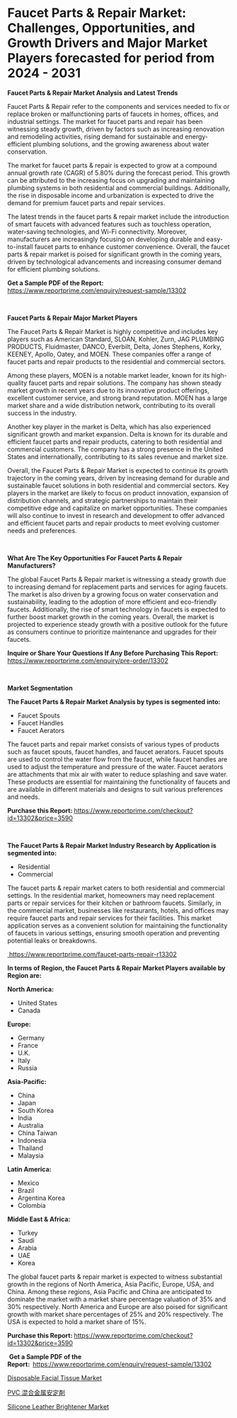 <p><h1>Faucet Parts & Repair Market: Challenges, Opportunities, and Growth Drivers and Major Market Players forecasted for period from 2024 - 2031</h1></p><p><strong>Faucet Parts & Repair Market Analysis and Latest Trends</strong></p>
<p><p>Faucet Parts & Repair refer to the components and services needed to fix or replace broken or malfunctioning parts of faucets in homes, offices, and industrial settings. The market for faucet parts and repair has been witnessing steady growth, driven by factors such as increasing renovation and remodeling activities, rising demand for sustainable and energy-efficient plumbing solutions, and the growing awareness about water conservation. </p><p>The market for faucet parts & repair is expected to grow at a compound annual growth rate (CAGR) of 5.80% during the forecast period. This growth can be attributed to the increasing focus on upgrading and maintaining plumbing systems in both residential and commercial buildings. Additionally, the rise in disposable income and urbanization is expected to drive the demand for premium faucet parts and repair services. </p><p>The latest trends in the faucet parts & repair market include the introduction of smart faucets with advanced features such as touchless operation, water-saving technologies, and Wi-Fi connectivity. Moreover, manufacturers are increasingly focusing on developing durable and easy-to-install faucet parts to enhance customer convenience. Overall, the faucet parts & repair market is poised for significant growth in the coming years, driven by technological advancements and increasing consumer demand for efficient plumbing solutions.</p></p>
<p><strong>Get a Sample PDF of the Report:&nbsp;</strong> <a href="https://www.reportprime.com/enquiry/request-sample/13302">https://www.reportprime.com/enquiry/request-sample/13302</a></p>
<p>&nbsp;</p>
<p><strong>Faucet Parts & Repair Major Market Players</strong></p>
<p><p>The Faucet Parts & Repair Market is highly competitive and includes key players such as American Standard, SLOAN, Kohler, Zurn, JAG PLUMBING PRODUCTS, Fluidmaster, DANCO, Everbilt, Delta, Jones Stephens, Korky, KEENEY, Apollo, Oatey, and MOEN. These companies offer a range of faucet parts and repair products to the residential and commercial sectors.</p><p>Among these players, MOEN is a notable market leader, known for its high-quality faucet parts and repair solutions. The company has shown steady market growth in recent years due to its innovative product offerings, excellent customer service, and strong brand reputation. MOEN has a large market share and a wide distribution network, contributing to its overall success in the industry.</p><p>Another key player in the market is Delta, which has also experienced significant growth and market expansion. Delta is known for its durable and efficient faucet parts and repair products, catering to both residential and commercial customers. The company has a strong presence in the United States and internationally, contributing to its sales revenue and market size.</p><p>Overall, the Faucet Parts & Repair Market is expected to continue its growth trajectory in the coming years, driven by increasing demand for durable and sustainable faucet solutions in both residential and commercial sectors. Key players in the market are likely to focus on product innovation, expansion of distribution channels, and strategic partnerships to maintain their competitive edge and capitalize on market opportunities. These companies will also continue to invest in research and development to offer advanced and efficient faucet parts and repair products to meet evolving customer needs and preferences.</p></p>
<p>&nbsp;</p>
<p><strong>What Are The Key Opportunities For Faucet Parts & Repair Manufacturers?</strong></p>
<p><p>The global Faucet Parts & Repair market is witnessing a steady growth due to increasing demand for replacement parts and services for aging faucets. The market is also driven by a growing focus on water conservation and sustainability, leading to the adoption of more efficient and eco-friendly faucets. Additionally, the rise of smart technology in faucets is expected to further boost market growth in the coming years. Overall, the market is projected to experience steady growth with a positive outlook for the future as consumers continue to prioritize maintenance and upgrades for their faucets.</p></p>
<p><strong>Inquire or Share Your Questions If Any Before Purchasing This Report:</strong> <a href="https://www.reportprime.com/enquiry/pre-order/13302">https://www.reportprime.com/enquiry/pre-order/13302</a></p>
<p>&nbsp;</p>
<p><strong>Market Segmentation</strong></p>
<p><strong>The Faucet Parts & Repair Market Analysis by types is segmented into:</strong></p>
<p><ul><li>Faucet Spouts</li><li>Faucet Handles</li><li>Faucet Aerators</li></ul></p>
<p><p>The faucet parts and repair market consists of various types of products such as faucet spouts, faucet handles, and faucet aerators. Faucet spouts are used to control the water flow from the faucet, while faucet handles are used to adjust the temperature and pressure of the water. Faucet aerators are attachments that mix air with water to reduce splashing and save water. These products are essential for maintaining the functionality of faucets and are available in different materials and designs to suit various preferences and needs.</p></p>
<p><strong>Purchase this Report:&nbsp;</strong><a href="https://www.reportprime.com/checkout?id=13302&price=3590">https://www.reportprime.com/checkout?id=13302&price=3590</a></p>
<p>&nbsp;</p>
<p><strong>The Faucet Parts & Repair Market Industry Research by Application is segmented into:</strong></p>
<p><ul><li>Residential</li><li>Commercial</li></ul></p>
<p><p>The faucet parts & repair market caters to both residential and commercial settings. In the residential market, homeowners may need replacement parts or repair services for their kitchen or bathroom faucets. Similarly, in the commercial market, businesses like restaurants, hotels, and offices may require faucet parts and repair services for their facilities. This market application serves as a convenient solution for maintaining the functionality of faucets in various settings, ensuring smooth operation and preventing potential leaks or breakdowns.</p></p>
<p><a href="https://www.reportprime.com/faucet-parts-repair-r13302">&nbsp;https://www.reportprime.com/faucet-parts-repair-r13302</a></p>
<p><strong>In terms of Region, the Faucet Parts & Repair Market Players available by Region are:</strong></p>
<p>
    <p> <strong> North America: </strong>
        <ul>
            <li>United States</li>
            <li>Canada</li>
        </ul>
        </p> 
    <p> <strong> Europe: </strong>
        <ul>
            <li>Germany</li>
            <li>France</li>
            <li>U.K.</li>
            <li>Italy</li>
            <li>Russia</li>
        </ul>
        </p> 
    <p> <strong> Asia-Pacific: </strong>
        <ul>
            <li>China</li>
            <li>Japan</li>
            <li>South Korea</li>
            <li>India</li>
            <li>Australia</li>
            <li>China Taiwan</li>
            <li>Indonesia</li>
            <li>Thailand</li>
            <li>Malaysia</li>
        </ul>
        </p> 
    <p> <strong> Latin America: </strong>
        <ul>
            <li>Mexico</li>
            <li>Brazil</li>
            <li>Argentina Korea</li>
            <li>Colombia</li>
        </ul>
        </p> 
    <p> <strong> Middle East & Africa: </strong>
        <ul>
            <li>Turkey</li>
            <li>Saudi</li>
            <li>Arabia</li>
            <li>UAE</li>
            <li>Korea</li>
        </ul>
    </p>
    </p>
<p><p>The global faucet parts & repair market is expected to witness substantial growth in the regions of North America, Asia Pacific, Europe, USA, and China. Among these regions, Asia Pacific and China are anticipated to dominate the market with a market share percentage valuation of 35% and 30% respectively. North America and Europe are also poised for significant growth with market share percentages of 25% and 20% respectively. The USA is expected to hold a market share of 15%.</p></p>
<p><strong>Purchase this Report: </strong><a href="https://www.reportprime.com/checkout?id=13302&price=3590">https://www.reportprime.com/checkout?id=13302&price=3590</a></p>
<p>&nbsp;<strong>Get a Sample PDF of the Report:&nbsp;&nbsp;</strong><a href="https://www.reportprime.com/enquiry/request-sample/13302">https://www.reportprime.com/enquiry/request-sample/13302</a></p>
<p><strong></strong></p>
<p><p><a href="https://issuu.com/reportprime-2/docs/disposable-facial-tissue-market-size-2030.pptx">Disposable Facial Tissue Market</a></p><p><a href="https://github.com/DanykaKilback/Market-Research-Report-List-1/blob/main/786231380152.md">PVC 混合金属安定剤</a></p><p><a href="https://www.linkedin.com/pulse/silicone-leather-brightener-market-growth-trends-covid-19-aficc">Silicone Leather Brightener Market</a></p></p>